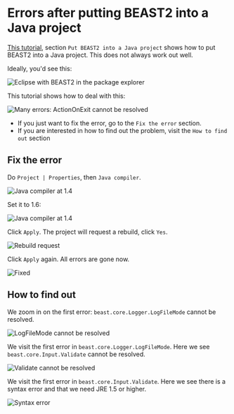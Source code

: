 # Errors after putting BEAST2 into a Java project

[This tutorial](../CreateNewTreePrior/CreateNewTreePrior.md), section `Put BEAST2 into a Java project` shows how to put
BEAST2 into a Java project. This does not always work out well.

Ideally, you'd see this:

![Eclipse with BEAST2 in the package explorer](EclipsePackageExplorerWithBeast2.png)

This tutorial shows how to deal with this:

![Many errors: ActionOnExit cannot be resolved](ActionOnExitCannotBeResolved.png)

 * If you just want to fix the error, go to the `Fix the error` section. 
 * If you are interested in how to find out the problem, visit the `How to find out` section

## Fix the error

Do `Project | Properties`, then `Java compiler`.

![Java compiler at 1.4](JavaCompiler.png)

Set it to 1.6:

![Java compiler at 1.4](JavaCompilerFixed.png)

Click `Apply`. The project will request a rebuild, click `Yes`.

![Rebuild request](Rebuild.png)

Click `Apply` again. All errors are gone now.

![Fixed](Fixed.png)


## How to find out

We zoom in on the first error: `beast.core.Logger.LogFileMode` cannot be resolved.

![LogFileMode cannot be resolved](LogFileMode.png)

We visit the first error in `beast.core.Logger.LogFileMode`. Here we see `beast.core.Input.Validate` cannot be resolved.

![Validate cannot be resolved](Validate.png)

We visit the first error in `beast.core.Input.Validate`. Here we see there is a syntax error and that we need JRE 1.5 or higher.

![Syntax error](SyntaxError.png)



